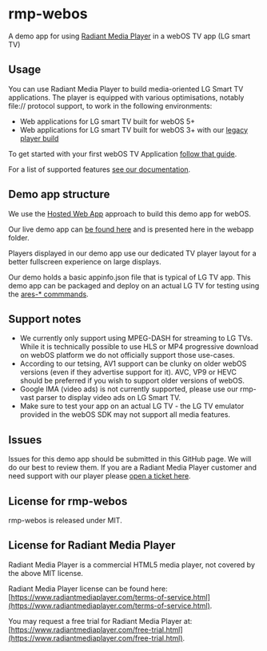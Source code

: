 # rmp-webos

A demo app for using [Radiant Media Player](https://www.radiantmediaplayer.com) in a webOS TV app (LG smart TV)

## Usage

You can use Radiant Media Player to build media-oriented LG Smart TV applications.
The player is equipped with various optimisations, notably file:// protocol support, to work in the following environments:

- Web applications for LG smart TV built for webOS 5+
- Web applications for LG smart TV built for webOS 3+ with our [legacy player build](https://www.radiantmediaplayer.com/docs/latest/ie-11-support.html)

To get started with your first webOS TV Application [follow that guide](https://webostv.developer.lge.com/develop/overview/building-your-first-web-app-webos-tv/).

For a list of supported features [see our documentation](https://www.radiantmediaplayer.com/docs/latest/lg-smart-tv.html#supported-features).

## Demo app structure

We use the [Hosted Web App](https://webostv.developer.lge.com/develop/app-developer-guide/hosted-web-app/) approach to build this demo app for webOS.

Our live demo app can [be found here](https://www.radiantmediaplayer.com/rmp-webos/) and is presented here in the webapp folder.

Players displayed in our demo app use our dedicated TV player layout for a better fullscreen experience on large displays.

Our demo holds a basic appinfo.json file that is typical of LG TV app. This demo app can be packaged and deploy on an actual LG TV for testing using the [ares-* commmands](https://webostv.developer.lge.com/sdk/command-line-interface/testing-web-app-cli/).

## Support notes

- We currently only support using MPEG-DASH for streaming to LG TVs. While it is technically possible to use HLS or MP4 progressive download on webOS platform we do not officially support those use-cases. 
- According to our tetsing, AV1 support can be clunky on older webOS versions (even if they advertise support for it). AVC, VP9 or HEVC should be preferred if you wish to support older versions of webOS.
- Google IMA (video ads) is not currently supported, please use our rmp-vast parser to display video ads on LG Smart TV.
- Make sure to test your app on an actual LG TV - the LG TV emulator provided in the webOS SDK may not support all media features.

## Issues

Issues for this demo app should be submitted in this GitHub page. We will do our best to review them. If you are a Radiant Media Player customer and need support with our player please [open a ticket here](https://www.radiantmediaplayer.com/technical-support.html).

## License for rmp-webos

rmp-webos is released under MIT.

## License for Radiant Media Player

Radiant Media Player is a commercial HTML5 media player, not covered by the above MIT license.

Radiant Media Player license can be found here: [https://www.radiantmediaplayer.com/terms-of-service.html](https://www.radiantmediaplayer.com/terms-of-service.html).

You may request a free trial for Radiant Media Player at: [https://www.radiantmediaplayer.com/free-trial.html](https://www.radiantmediaplayer.com/free-trial.html).
